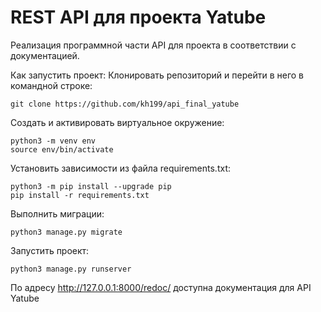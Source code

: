 # REST API для проекта Yatube

Реализация программной части API для проекта в соответствии с документацией.

Как запустить проект:
Клонировать репозиторий и перейти в него в командной строке:
```
git clone https://github.com/kh199/api_final_yatube
```

Cоздать и активировать виртуальное окружение:
```
python3 -m venv env
source env/bin/activate
```

Установить зависимости из файла requirements.txt:
```
python3 -m pip install --upgrade pip
pip install -r requirements.txt
```

Выполнить миграции:
```
python3 manage.py migrate
```

Запустить проект:
```
python3 manage.py runserver
```
По адресу http://127.0.0.1:8000/redoc/ доступна документация для API Yatube


